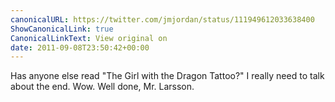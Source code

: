 ```yaml
---
canonicalURL: https://twitter.com/jmjordan/status/111949612033638400
ShowCanonicalLink: true
CanonicalLinkText: View original on
date: 2011-09-08T23:50:42+00:00
---
```

Has anyone else read "The Girl with the Dragon Tattoo?" I really need to talk about the end. Wow. Well done, Mr. Larsson.